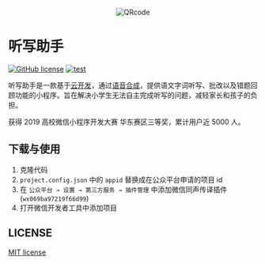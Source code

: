 <div align=center>

![QRcode](https://yuufen.com/uploads/gh_c284a8c36d7e_258.jpg)

</div>

# 听写助手   

[![GitHub license](http://img.shields.io/github/license/yuuFen/dictation-assistant)](https://github.com/yuuFen/dictation-assistant/blob/master/LICENSE) [![test](https://img.shields.io/badge/platform-微信小程序-green)]()

听写助手是一款基于[云开发](https://developers.weixin.qq.com/miniprogram/dev/wxcloud/basis/getting-started.html)，通过[语音合成](https://github.com/Tencent/Face2FaceTranslator)，提供语文字词听写、批改以及错题回顾功能的小程序。旨在解决小学生无法自主完成听写的问题，减轻家长和孩子的负担。

获得 2019 高校微信小程序开发大赛 华东赛区三等奖，累计用户近 5000 人。

## 下载与使用

1. 克隆代码
2. `project.config.json` 中的 `appid` 替换成在公众平台申请的项目 id
3. 在 `公众平台 → 设置 → 第三方服务 → 插件管理` 中添加微信同声传译插件 (`wx069ba97219f66d99`)
4. 打开微信开发者工具中添加项目

## LICENSE

[MIT license](LICENSE)

